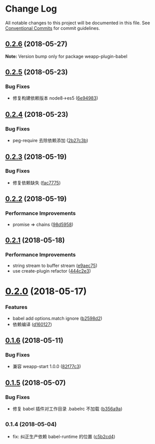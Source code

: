 # Change Log

All notable changes to this project will be documented in this file.
See [Conventional Commits](https://conventionalcommits.org) for commit guidelines.

<a name="0.2.6"></a>
## [0.2.6](https://github.com/tolerance-go/weapp-start/compare/weapp-plugin-babel@0.2.5...weapp-plugin-babel@0.2.6) (2018-05-27)




**Note:** Version bump only for package weapp-plugin-babel

<a name="0.2.5"></a>
## [0.2.5](https://github.com/tolerance-go/weapp-cli/compare/weapp-plugin-babel@0.2.4...weapp-plugin-babel@0.2.5) (2018-05-23)


### Bug Fixes

* 修复构建依赖版本 node8->es5 ([6e94983](https://github.com/tolerance-go/weapp-cli/commit/6e94983))




<a name="0.2.4"></a>
## [0.2.4](https://github.com/tolerance-go/weapp-cli/compare/weapp-plugin-babel@0.2.3...weapp-plugin-babel@0.2.4) (2018-05-23)


### Bug Fixes

* peg-require 去除依赖添加 ([2b27c3b](https://github.com/tolerance-go/weapp-cli/commit/2b27c3b))




<a name="0.2.3"></a>
## [0.2.3](https://github.com/tolerance-go/weapp-cli/compare/weapp-plugin-babel@0.2.2...weapp-plugin-babel@0.2.3) (2018-05-19)


### Bug Fixes

* 修复依赖缺失 ([fac7775](https://github.com/tolerance-go/weapp-cli/commit/fac7775))




<a name="0.2.2"></a>
## [0.2.2](https://github.com/tolerance-go/weapp-cli/compare/weapp-plugin-babel@0.2.1...weapp-plugin-babel@0.2.2) (2018-05-19)


### Performance Improvements

* promise => chains ([98d5958](https://github.com/tolerance-go/weapp-cli/commit/98d5958))




<a name="0.2.1"></a>
## [0.2.1](https://github.com/tolerance-go/weapp-cli/compare/weapp-plugin-babel@0.2.0...weapp-plugin-babel@0.2.1) (2018-05-18)


### Performance Improvements

* string stream to buffer stream ([e9aec75](https://github.com/tolerance-go/weapp-cli/commit/e9aec75))
* use create-plugin refactor ([444c2e3](https://github.com/tolerance-go/weapp-cli/commit/444c2e3))




<a name="0.2.0"></a>
# [0.2.0](https://github.com/tolerance-go/weapp-cli/compare/weapp-plugin-babel@0.1.6...weapp-plugin-babel@0.2.0) (2018-05-17)


### Features

* babel add options.match ignore ([b2598d2](https://github.com/tolerance-go/weapp-cli/commit/b2598d2))
* 依赖编译 ([d160127](https://github.com/tolerance-go/weapp-cli/commit/d160127))




<a name="0.1.6"></a>
## [0.1.6](https://github.com/tolerance-go/weapp-cli/compare/weapp-plugin-babel@0.1.5...weapp-plugin-babel@0.1.6) (2018-05-11)


### Bug Fixes

* 兼容 weapp-start 1.0.0 ([82f77c3](https://github.com/tolerance-go/weapp-cli/commit/82f77c3))




<a name="0.1.5"></a>
## [0.1.5](https://github.com/tolerance-go/weapp-cli/compare/weapp-plugin-babel@0.1.4...weapp-plugin-babel@0.1.5) (2018-05-07)


### Bug Fixes

* 修复 babel 插件对工作目录 .babelrc 不加载 ([b356a9a](https://github.com/tolerance-go/weapp-cli/commit/b356a9a))




<a name="0.1.4"></a>
## <small>0.1.4 (2018-05-04)</small>

* fix: 纠正生产依赖 babel-runtime 的位置 ([c5b2cd4](https://github.com/tolerance-go/weapp-cli/commit/c5b2cd4))
